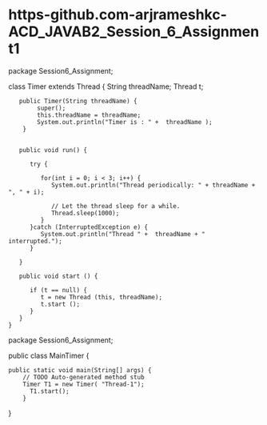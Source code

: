 # https-github.com-arjrameshkc-ACD_JAVAB2_Session_6_Assignment1
package Session6_Assignment;

class Timer extends Thread {
	    String threadName;
	    Thread t;
	      
	   
	   public Timer(String threadName) {
			super();
			this.threadName = threadName;
			System.out.println("Timer is : " +  threadName );
		}

	   
	   public void run() {
	     
	      try {
	    	  
	         for(int i = 0; i < 3; i++) {
	            System.out.println("Thread periodically: " + threadName + ", " + i); 
	             
				// Let the thread sleep for a while.
	            Thread.sleep(1000);
	         }
	      }catch (InterruptedException e) {
	         System.out.println("Thread " +  threadName + " interrupted.");
	      }
	      
	   }
	   
	   public void start () {
	
	      if (t == null) {
	         t = new Thread (this, threadName);
	         t.start ();
	      }
	   }
	}
  
  package Session6_Assignment;

public class MainTimer {

	public static void main(String[] args) {
		// TODO Auto-generated method stub
		Timer T1 = new Timer( "Thread-1");
	      T1.start();
	  	}

}

